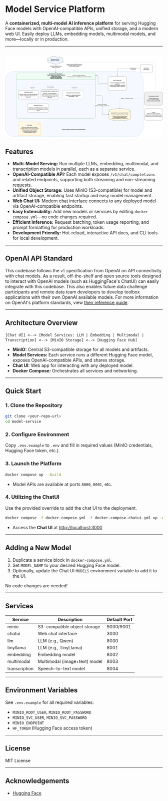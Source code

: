 # Model Service Platform

A **containerized, multi-model AI inference platform** for serving Hugging Face models with OpenAI-compatible APIs, unified storage, and a modern web UI. Easily deploy LLMs, embedding models, multimodal models, and more—locally or in production.

---

![Model Services High-Level Architecture](docs/Model-Service-Diagram.png)
---

## Features

- **Multi-Model Serving:** Run multiple LLMs, embedding, multimodal, and transcription models in parallel, each as a separate service.
- **OpenAI-Compatible API:** Each model exposes `/v1/chat/completions` and related endpoints, supporting both streaming and non-streaming requests.
- **Unified Object Storage:** Uses MinIO (S3-compatible) for model and artifact storage, enabling fast startup and easy model management.
- **Web Chat UI:** Modern chat interface connects to any deployed model via OpenAI-compatible endpoints.
- **Easy Extensibility:** Add new models or services by editing `docker-compose.yml`—no code changes required.
- **Efficient Inference:** Request batching, token usage reporting, and prompt formatting for production workloads.
- **Development Friendly:** Hot-reload, interactive API docs, and CLI tools for local development.

---

## OpenAI API Standard

This codebase follows the `v1` specification from OpenAI on API connectivity with chat models. As a result, off-the-shelf and open source tools designed
to interact with OpenAI models (such as HuggingFace's ChatUI) can easily integrate with this codebase. This also enables future data challenge
participants and remote data team developers to develop toolbox applications with their own OpenAI available models. For more information on OpenAI's
platform standards, view [their reference guide](https://platform.openai.com/docs/overview).

---

## Architecture Overview

```
[Chat UI] <--> [Model Services: LLM | Embedding | Multimodal | Transcription] <--> [MinIO Storage] <--> [Hugging Face Hub]
```

- **MinIO:** Central S3-compatible storage for all models and artifacts.
- **Model Services:** Each service runs a different Hugging Face model, exposes OpenAI-compatible APIs, and shares storage.
- **Chat UI:** Web app for interacting with any deployed model.
- **Docker Compose:** Orchestrates all services and networking.

---

## Quick Start

### 1. Clone the Repository

```sh
git clone <your-repo-url>
cd model-service
```

### 2. Configure Environment

Copy `.env.example` to `.env` and fill in required values (MinIO credentials, Hugging Face token, etc.).

### 3. Launch the Platform

```sh
docker compose up --build
```

- Model APIs are available at ports `8000`, `8001`, etc.

### 4. Utilizing the ChatUI

Use the provided override to add the chat UI to the deployment.

```sh
docker compose -f docker-compose.yml -f docker-compose.chatui.yml up -d
```

- Access the **Chat UI** at [http://localhost:3000](http://localhost:3000)

---

## Adding a New Model

1. Duplicate a service block in `docker-compose.yml`.
2. Set `MODEL_NAME` to your desired Hugging Face model.
3. Optionally, update the Chat UI `MODELS` environment variable to add it to the UI.

No code changes are needed!

---

## Services

| Service         | Description                        | Default Port |
|-----------------|------------------------------------|--------------|
| minio           | S3-compatible object storage        | 9000/9001    |
| chatui          | Web chat interface                 | 3000         |
| llm             | LLM (e.g., Qwen)                   | 8000         |
| tinyllama       | LLM (e.g., TinyLlama)              | 8001         |
| embedding       | Embedding model                    | 8002         |
| multimodal      | Multimodal (image+text) model      | 8003         |
| transcription   | Speech-to-text model               | 8004         |

---

## Environment Variables

See `.env.example` for all required variables:
- `MINIO_ROOT_USER`, `MINIO_ROOT_PASSWORD`
- `MINIO_SVC_USER`, `MINIO_SVC_PASSWORD`
- `MINIO_ENDPOINT`
- `HF_TOKEN` (Hugging Face access token)

---

## License

MIT License

---

## Acknowledgements

- [Hugging Face](https://huggingface.co/)